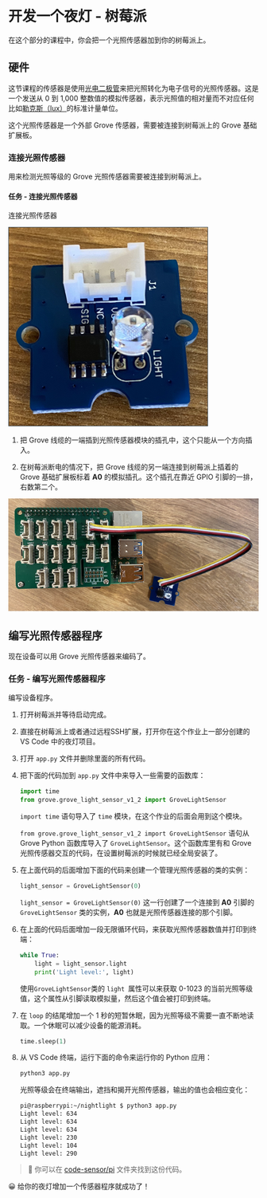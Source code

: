 # 开发一个夜灯 - 树莓派

在这个部分的课程中，你会把一个光照传感器加到你的树莓派上。

## 硬件

这节课程的传感器是使用[光电二极管](https://wikipedia.org/wiki/Photodiode)来把光照转化为电子信号的光照传感器。这是一个发送从 0 到 1,000 整数值的模拟传感器，表示光照值的相对量而不对应任何比如[勒克斯（lux）](https://wikipedia.org/wiki/Lux)的标准计量单位。

这个光照传感器是一个外部 Grove 传感器，需要被连接到树莓派上的 Grove 基础扩展板。

### 连接光照传感器

用来检测光照等级的 Grove 光照传感器需要被连接到树莓派上。

#### 任务 - 连接光照传感器

连接光照传感器

![一个 grove 光照传感器](../../../../images/grove-light-sensor.png)

1. 把 Grove 线缆的一端插到光照传感器模块的插孔中，这个只能从一个方向插入。

1. 在树莓派断电的情况下，把 Grove 线缆的另一端连接到树莓派上插着的 Grove 基础扩展板标着 **A0** 的模拟插孔。这个插孔在靠近 GPIO 引脚的一排，右数第二个。

![插在 A0 插孔的 grove 光照传感器](../../../../images/pi-light-sensor.png)

## 编写光照传感器程序

现在设备可以用 Grove 光照传感器来编码了。

### 任务 - 编写光照传感器程序

编写设备程序。

1. 打开树莓派并等待启动完成。
2. 直接在树莓派上或者通过远程SSH扩展，打开你在这个作业上一部分创建的 VS Code 中的夜灯项目。
3. 打开 `app.py` 文件并删除里面的所有代码。
4. 把下面的代码加到 `app.py` 文件中来导入一些需要的函数库：

    ```python
    import time
    from grove.grove_light_sensor_v1_2 import GroveLightSensor
    ```

    `import time` 语句导入了 `time` 模块，在这个作业的后面会用到这个模块。

    `from grove.grove_light_sensor_v1_2 import GroveLightSensor` 语句从 Grove Python 函数库导入了 `GroveLightSensor`。这个函数库里有和 Grove 光照传感器交互的代码，在设置树莓派的时候就已经全局安装了。
5. 在上面代码的后面增加下面的代码来创建一个管理光照传感器的类的实例：

    ```python
    light_sensor = GroveLightSensor(0)
    ```

    `light_sensor = GroveLightSensor(0)` 这一行创建了一个连接到 **A0** 引脚的 `GroveLightSensor` 类的实例，**A0** 也就是光照传感器连接的那个引脚。
6. 在上面的代码后面增加一段无限循环代码，来获取光照传感器数值并打印到终端：

    ```python
    while True:
        light = light_sensor.light
        print('Light level:', light)
    ```

    使用`GroveLightSensor`类的 `light `属性可以来获取 0-1023 的当前光照等级值，这个属性从引脚读取模拟量，然后这个值会被打印到终端。
7. 在 `loop` 的结尾增加一个 1 秒的短暂休眠，因为光照等级不需要一直不断地读取。一个休眠可以减少设备的能源消耗。

    ```python
    time.sleep(1)
    ```
8. 从 VS Code 终端，运行下面的命令来运行你的 Python 应用：

    ```sh
    python3 app.py
    ```

    光照等级会在终端输出，遮挡和揭开光照传感器，输出的值也会相应变化：

    ```output
    pi@raspberrypi:~/nightlight $ python3 app.py 
    Light level: 634
    Light level: 634
    Light level: 634
    Light level: 230
    Light level: 104
    Light level: 290
    ```

> 💁 你可以在 [code-sensor/pi](../code-sensor/pi) 文件夹找到这份代码。

😀 给你的夜灯增加一个传感器程序就成功了！
